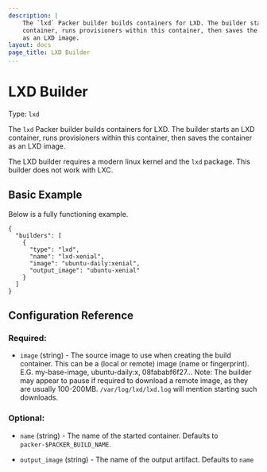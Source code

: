 ```yaml
---
description: |
    The `lxd` Packer builder builds containers for LXD. The builder starts an LXD
    container, runs provisioners within this container, then saves the container
    as an LXD image.
layout: docs
page_title: LXD Builder
...
```


# LXD Builder

Type: `lxd`

The `lxd` Packer builder builds containers for LXD. The builder starts an LXD
container, runs provisioners within this container, then saves the container
as an LXD image.

The LXD builder requires a modern linux kernel and the `lxd` package.
This builder does not work with LXC.

## Basic Example

Below is a fully functioning example. 

``` {.javascript}
{
  "builders": [
    {
      "type": "lxd",
      "name": "lxd-xenial",
      "image": "ubuntu-daily:xenial",
      "output_image": "ubuntu-xenial"
    }
  ]
}
```

## Configuration Reference

### Required:

-  `image` (string) - The source image to use when creating the build container. This can be a (local or remote) image (name or fingerprint). E.G. my-base-image, ubuntu-daily:x, 08fababf6f27...
    Note: The builder may appear to pause if required to download a remote image, as they are usually 100-200MB. `/var/log/lxd/lxd.log` will mention starting such downloads.

### Optional:

-  `name` (string) - The name of the started container. Defaults to `packer-$PACKER_BUILD_NAME`.

-  `output_image` (string) - The name of the output artifact. Defaults to `name`

